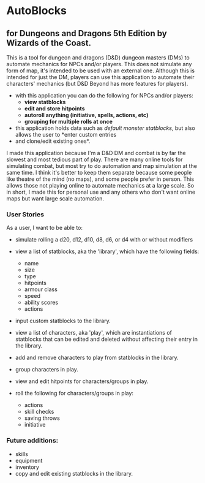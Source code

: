 # AutoBlocks
## for Dungeons and Dragons 5th Edition by Wizards of the Coast.
<p>
This is a tool for dungeon and dragons (D&D) dungeon masters (DMs) to automate mechanics for NPCs and/or players. This 
does not simulate any form of map, it's intended to be used with an external one. Although this is intended for just 
the DM, players can use this application to automate their characters' mechanics (but D&D Beyond has more features for 
players).
</p>

- with this application you can do the following for NPCs and/or players:
  - **view statblocks**
  - **edit and store hitpoints**
  - **autoroll anything (initiative, spells, actions, etc)**
  - **grouping for multiple rolls at once**
- this application holds data such as *default monster statblocks*, but also allows the user to *enter custom entries 
- and clone/edit existing ones*.
<p>
I made this application because I'm a D&D DM and combat is by far the slowest and most tedious part of play. There are 
many online tools for simulating combat, but most try to do automation and map simulation at the same time. I think 
it's better to keep them separate because some people like theatre of the mind (no maps), and some people prefer in 
person. This allows those not playing online to automate mechanics at a large scale. So in short, I made this for 
personal use and any others who don't want online maps but want large scale automation. 
</p>

### User Stories
<p>
As a user, I want to be able to:
</p>

- simulate rolling a d20, d12, d10, d8, d6, or d4 with or without modifiers

- view a list of statblocks, aka the 'library', which have the following fields:
  - name
  - size
  - type
  - hitpoints
  - armour class
  - speed
  - ability scores
  - actions
- input custom statblocks to the library.

- view a list of characters, aka 'play', which are instantiations of statblocks that can be edited and deleted without 
affecting their entry in the library.
- add and remove characters to play from statblocks in the library.
- group characters in play.
- view and edit hitpoints for characters/groups in play.
- roll the following for characters/groups in play:
  - actions
  - skill checks
  - saving throws
  - initiative

### Future additions:
- skills
- equipment
- inventory
- copy and edit existing statblocks in the library. 